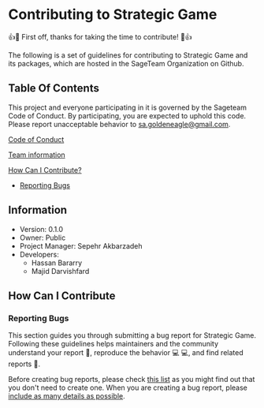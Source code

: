 # Contributing to Strategic Game

👍🎉 First off, thanks for taking the time to contribute! 🎉👍

The following is a set of guidelines for contributing to Strategic Game and its packages, which are hosted in the SageTeam Organization on Github.

## Table Of Contents

This project and everyone participating in it is governed by the Sageteam Code of Conduct. By participating, you are expected to uphold this code. Please report unacceptable behavior to sa.goldeneagle@gmail.com.

[Code of Conduct](#code-of-conduct)

[Team information](#team-information)

[How Can I Contribute?](#how-can-i-contribute)

* [Reporting Bugs](#reporting-bugs)

## Information

* Version: 0.1.0
* Owner: Public
* Project Manager: Sepehr Akbarzadeh
* Developers:
  * Hassan Bararry
  * Majid Darvishfard

## How Can I Contribute

### Reporting Bugs

This section guides you through submitting a bug report for Strategic Game. Following these guidelines helps maintainers and the community understand your report :pencil:, reproduce the behavior :computer: :computer:, and find related reports :mag_right:.

Before creating bug reports, please check [this list](#before-submitting-a-bug-report) as you might find out that you don't need to create one. When you are creating a bug report, please [include as many details as possible](#how-do-i-submit-a-good-bug-report).

